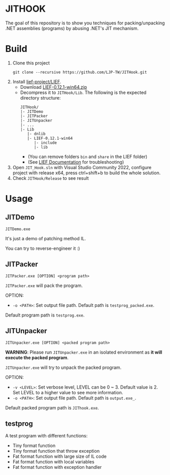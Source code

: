 # JITHOOK
The goal of this repository is to show you techniques for packing/unpacking .NET assemblies (programs) by abusing .NET's JIT mechanism.

# Build
1. Clone this project
    ```
    git clone --recursive https://github.com/LJP-TW/JITHook.git
    ```
2. Install [lief-project/LIEF](https://github.com/lief-project/LIEF).
    * Download [LIEF-0.12.1-win64.zip](https://github.com/lief-project/LIEF/releases/tag/0.12.1)
    * Decompress it to `JITHook/Lib`. The following is the expected directory structure:
        ```
        JITHook/
        |- JITDemo
        |- JITPacker
        |- JITUnpacker
        |- ...
        |- Lib
           |- dnlib
           |- LIEF-0.12.1-win64
              |- include
              |- lib
        ```
        * (You can remove folders `bin` and `share` in the LIEF folder)
        * (See [LIEF Documentation](https://lief-project.github.io/doc/latest/installation.html#visual-studio-integration) for troubleshooting)
3. Open `JIT_Hook.sln` with Visual Studio Community 2022, configure project with release x64, press ctrl+shift+b to build the whole solution.
4. Check `JITHook/Release` to see result

# Usage
## JITDemo
```
JITDemo.exe
```

It's just a demo of patching method IL.

You can try to reverse-engineer it :)

## JITPacker
```
JITPacker.exe [OPTION] <program path>
```

`JITPacker.exe` will pack the program.

OPTION:
* `-o <PATH>`: Set output file path. Default path is `testprog_packed.exe`.

Default program path is `testprog.exe`.

## JITUnpacker
```
JITUnpacker.exe [OPTION] <packed program path>
```

**WARNING**: Please run `JITUnpacker.exe` in an isolated environment as **it will execute the packed program**.

`JITUnpacker.exe` will try to unpack the packed program.

OPTION:
* `-v <LEVEL>`: Set verbose level, LEVEL can be 0 ~ 3. Default value is 2. Set LEVEL to a higher value to see more information.
* `-o <PATH>`: Set output file path. Default path is `output.exe_`.

Default packed program path is `JIThook.exe`.

## testprog
A test program with different functions:
* Tiny format function
* Tiny format function that throw exception
* Fat format function with large size of IL code
* Fat format function with local variables
* Fat format function with exception handler
